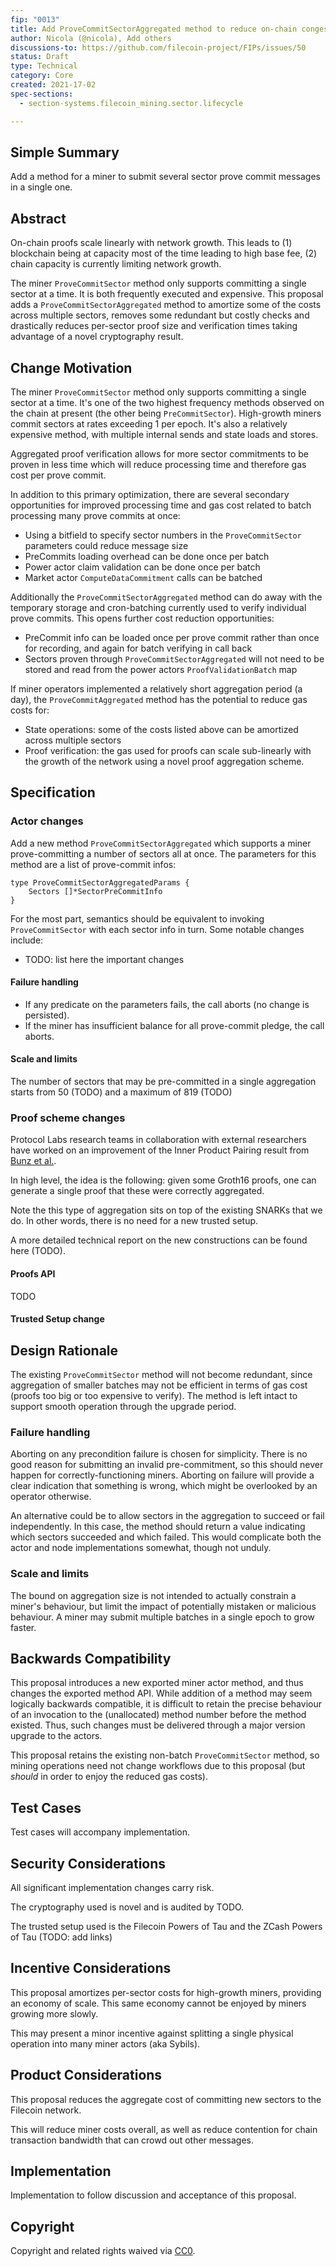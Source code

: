 ```yaml
---
fip: "0013"
title: Add ProveCommitSectorAggregated method to reduce on-chain congestion
author: Nicola (@nicola), Add others
discussions-to: https://github.com/filecoin-project/FIPs/issues/50
status: Draft
type: Technical
category: Core
created: 2021-17-02
spec-sections: 
  - section-systems.filecoin_mining.sector.lifecycle

---
```


## Simple Summary

<!--"If you can't explain it simply, you don't understand it well enough." Provide a simplified and layman-accessible explanation of the FIP.-->
Add a method for a miner to submit several sector prove commit messages in a single one.

## Abstract

<!--A short (~200 word) description of the technical issue being addressed.-->
On-chain proofs scale linearly with network growth. This leads to (1) blockchain being at capacity most of the time leading to high base fee, (2) chain capacity is currently limiting network growth.

The miner `ProveCommitSector` method only supports committing a single sector at a time.
It is both frequently executed and expensive.
This proposal adds a `ProveCommitSectorAggregated` method to amortize some of the costs across multiple sectors, removes some redundant but costly checks and drastically reduces per-sector proof size and verification times taking advantage of a novel cryptography result.


## Change Motivation

<!--The motivation is critical for FIPs that want to change the Filecoin protocol. It should clearly explain why the existing protocol specification is inadequate to address the problem that the FIP solves. FIP submissions without sufficient motivation may be rejected outright.-->

The miner `ProveCommitSector` method only supports committing a single sector at a time. 
It's one of the two highest frequency methods observed on the chain at present (the other being `PreCommitSector`). 
High-growth miners commit sectors at rates exceeding 1 per epoch. 
It's also a relatively expensive method, with multiple internal sends and state loads and stores.

Aggregated proof verification allows for more sector commitments to be proven in less time which will reduce processing time and therefore gas cost per prove commit.

In addition to this primary optimization, there are several secondary opportunities for improved processing time and gas cost related to batch processing many prove commits at once: 
- Using a bitfield to specify sector numbers in the `ProveCommitSector` parameters could reduce message size
- PreCommits loading overhead can be done once per batch
- Power actor claim validation can be done once per batch
- Market actor `ComputeDataCommitment` calls can be batched

Additionally the `ProveCommitSectorAggregated` method can do away with the temporary storage and cron-batching currently used to verify individual prove commits. This opens further cost reduction opportunities:
- PreCommit info can be loaded once per prove commit rather than once for recording, and again for batch verifying in call back
- Sectors proven through `ProveCommitSectorAggregated` will not need to be stored and read from the power actors `ProofValidationBatch` map

If miner operators implemented a relatively short aggregation period (a day), the `ProveCommitAggregated` method has the potential to reduce gas costs for:

- State operations: some of the costs listed above can be amortized across multiple sectors
- Proof verification: the gas used for proofs can scale sub-linearly with the growth of the network using a novel proof aggregation scheme.

## Specification

<!--The technical specification should describe the syntax and semantics of any new feature. The specification should be detailed enough to allow competing, interoperable implementations for any of the current Filecoin implementations. -->

### Actor changes

Add a new method `ProveCommitSectorAggregated` which supports a miner prove-committing a number of sectors all at once.
The parameters for this method are a list of prove-commit infos:

```
type ProveCommitSectorAggregatedParams {
    Sectors []*SectorPreCommitInfo
}
```

For the most part, semantics should be equivalent to invoking `ProveCommitSector` with each sector info in turn. Some notable changes include:

- TODO: list here the important changes

#### Failure handling

- If any predicate on the parameters fails, the call aborts (no change is persisted).
- If the miner has insufficient balance for all prove-commit pledge, the call aborts.

#### Scale and limits

The number of sectors that may be pre-committed in a single aggregation starts from 50 (TODO) and a maximum of 819 (TODO)

### Proof scheme changes

Protocol Labs research teams in collaboration with external researchers have worked on an improvement of the Inner Product Pairing result from [Bunz et al.](https://eprint.iacr.org/2019/1177.pdf).

In high level, the idea is the following: given some Groth16 proofs, one can generate a single proof that these were correctly aggregated.

Note the this type of aggregation sits on top of the existing SNARKs  that we do. In other words, there is no need for a new trusted setup.

A more detailed technical report on the new constructions can be found here (TODO).

#### Proofs API

TODO

#### Trusted Setup change

## Design Rationale

The existing `ProveCommitSector` method will not become redundant, since aggregation of smaller batches may not be efficient in terms of gas cost (proofs too big or too expensive to verify).
The method is left intact to support smooth operation through the upgrade period.

### Failure handling

Aborting on any precondition failure is chosen for simplicity. 
There is no good reason for submitting an invalid pre-commitment, so this should never happen for correctly-functioning miners. 
Aborting on failure will provide a clear indication that something is wrong, which might be overlooked by an operator otherwise.

An alternative could be to allow sectors in the aggregation to succeed or fail independently. 
In this case, the method should return a value indicating which sectors succeeded and which failed.
This would complicate both the actor and node implementations somewhat, though not unduly.

### Scale and limits

The bound on aggregation size is not intended to actually constrain a miner's behaviour, but limit the impact of potentially mistaken or malicious behaviour.
A miner may submit multiple batches in a single epoch to grow faster.


## Backwards Compatibility

This proposal introduces a new exported miner actor method, and thus changes the exported method API. 
While addition of a method may seem logically backwards compatible, it is difficult to retain the precise behaviour of an invocation to the (unallocated) method number before the method existed.
Thus, such changes must be delivered through a major version upgrade to the actors.

This proposal retains the existing non-batch `ProveCommitSector` method, so mining operations need not change workflows due to this proposal (but _should_ in order to enjoy the reduced gas costs).

## Test Cases

Test cases will accompany implementation.

## Security Considerations

All significant implementation changes carry risk.

The cryptography used is novel and is audited by TODO.

The trusted setup used is the Filecoin Powers of Tau and the ZCash Powers of Tau (TODO: add links)

## Incentive Considerations

This proposal amortizes per-sector costs for high-growth miners, providing an economy of scale. This same economy cannot be enjoyed by miners growing more slowly.

This may present a minor incentive against splitting a single physical operation into many miner actors (aka Sybils).

## Product Considerations

This proposal reduces the aggregate cost of committing new sectors to the Filecoin network. 

This will reduce miner costs overall, as well as reduce contention for chain transaction bandwidth that can crowd out other messages.

## Implementation

Implementation to follow discussion and acceptance of this proposal.

## Copyright

Copyright and related rights waived via [CC0](https://creativecommons.org/publicdomain/zero/1.0/).
